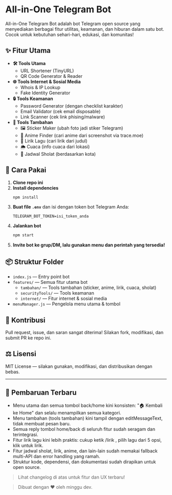 # All-in-One Telegram Bot

All-in-One Telegram Bot adalah bot Telegram open source yang menyediakan berbagai fitur utilitas, keamanan, dan hiburan dalam satu bot. Cocok untuk kebutuhan sehari-hari, edukasi, dan komunitas!

## ✨ Fitur Utama

- **🛠️ Tools Utama**
  - URL Shortener (TinyURL)
  - QR Code Generator & Reader
- **🌐 Tools Internet & Sosial Media**
  - Whois & IP Lookup
  - Fake Identity Generator
- **🔒 Tools Keamanan**
  - Password Generator (dengan checklist karakter)
  - Email Validator (cek email disposable)
  - Link Scanner (cek link phising/malware)
- **🧩 Tools Tambahan**
  - 🖼️ Sticker Maker (ubah foto jadi stiker Telegram)
  - 🔎 Anime Finder (cari anime dari screenshot via trace.moe)
  - 🎵 Lirik Lagu (cari lirik dari judul)
  - 🌦️ Cuaca (info cuaca dari lokasi)
  - 🕌 Jadwal Sholat (berdasarkan kota)

## 🚀 Cara Pakai

1. **Clone repo ini**
2. **Install dependencies**
   ```bash
   npm install
   ```
3. **Buat file `.env`** dan isi dengan token bot Telegram Anda:
   ```env
   TELEGRAM_BOT_TOKEN=isi_token_anda
   ```
4. **Jalankan bot**
   ```bash
   npm start
   ```
5. **Invite bot ke grup/DM, lalu gunakan menu dan perintah yang tersedia!**

## 📦 Struktur Folder

- `index.js` — Entry point bot
- `features/` — Semua fitur utama bot
  - `tambahan/` — Tools tambahan (sticker, anime, lirik, cuaca, sholat)
  - `securityTools/` — Tools keamanan
  - `internet/` — Fitur internet & sosial media
- `menuManager.js` — Pengelola menu utama & tombol

## 🤝 Kontribusi

Pull request, issue, dan saran sangat diterima! Silakan fork, modifikasi, dan submit PR ke repo ini.

## ⚖️ Lisensi

MIT License — silakan gunakan, modifikasi, dan distribusikan dengan bebas.

---

## 📝 Pembaruan Terbaru

- Menu utama dan semua tombol back/home kini konsisten: "🏠 Kembali ke Home" dan selalu menampilkan semua kategori.
- Menu tambahan (tools tambahan) kini tampil dengan editMessageText, tidak membuat pesan baru.
- Semua reply tombol home/back di seluruh fitur sudah seragam dan terintegrasi.
- Fitur lirik lagu kini lebih praktis: cukup ketik /lirik <judul>, pilih lagu dari 5 opsi, klik untuk lirik.
- Fitur jadwal sholat, lirik, anime, dan lain-lain sudah memakai fallback multi-API dan error handling yang ramah.
- Struktur kode, dependensi, dan dokumentasi sudah dirapikan untuk open source.

> Lihat changelog di atas untuk fitur dan UX terbaru!

> Dibuat dengan ❤️ oleh minggu dev.
